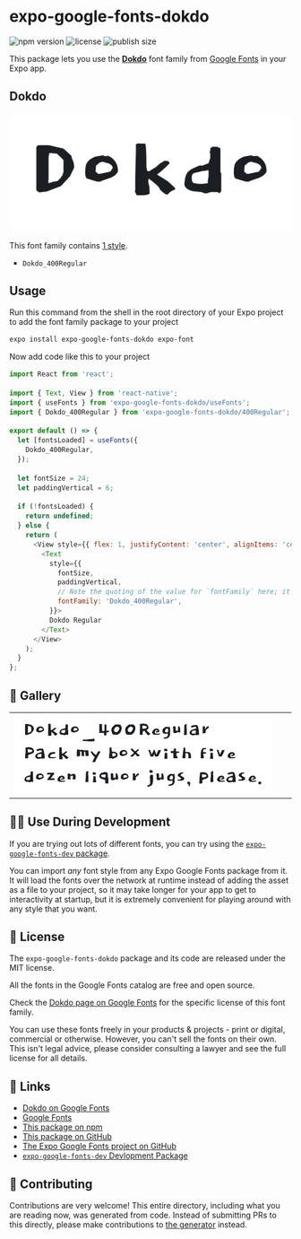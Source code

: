 # expo-google-fonts-dokdo

![npm version](https://flat.badgen.net/npm/v/expo-google-fonts-dokdo)
![license](https://flat.badgen.net/github/license/expo/google-fonts)
![publish size](https://flat.badgen.net/packagephobia/install/expo-google-fonts-dokdo)

This package lets you use the [**Dokdo**](https://fonts.google.com/specimen/Dokdo) font family from [Google Fonts](https://fonts.google.com/) in your Expo app.

## Dokdo

![Dokdo](./font-family.png)

This font family contains [1 style](#-gallery).

- `Dokdo_400Regular`

## Usage

Run this command from the shell in the root directory of your Expo project to add the font family package to your project
```sh
expo install expo-google-fonts-dokdo expo-font
```

Now add code like this to your project
```js
import React from 'react';

import { Text, View } from 'react-native';
import { useFonts } from 'expo-google-fonts-dokdo/useFonts';
import { Dokdo_400Regular } from 'expo-google-fonts-dokdo/400Regular';

export default () => {
  let [fontsLoaded] = useFonts({
    Dokdo_400Regular,
  });

  let fontSize = 24;
  let paddingVertical = 6;

  if (!fontsLoaded) {
    return undefined;
  } else {
    return (
      <View style={{ flex: 1, justifyContent: 'center', alignItems: 'center' }}>
        <Text
          style={{
            fontSize,
            paddingVertical,
            // Note the quoting of the value for `fontFamily` here; it expects a string!
            fontFamily: 'Dokdo_400Regular',
          }}>
          Dokdo Regular
        </Text>
      </View>
    );
  }
};

```

## 🔡 Gallery


||||
|-|-|-|
|![Dokdo_400Regular](.//400Regular/Dokdo_400Regular.ttf.png)||||


## 👩‍💻 Use During Development

If you are trying out lots of different fonts, you can try using the [`expo-google-fonts-dev` package](https://github.com/freeboub/google-fonts/tree/master/font-packages/dev#readme).

You can import *any* font style from any Expo Google Fonts package from it. It will load the fonts
over the network at runtime instead of adding the asset as a file to your project, so it may take longer
for your app to get to interactivity at startup, but it is extremely convenient
for playing around with any style that you want.

## 📖 License

The `expo-google-fonts-dokdo` package and its code are released under the MIT license.

All the fonts in the Google Fonts catalog are free and open source.

Check the [Dokdo page on Google Fonts](https://fonts.google.com/specimen/Dokdo) for the specific license of this font family.

You can use these fonts freely in your products & projects - print or digital, commercial or otherwise. However, you can't sell the fonts on their own. This isn't legal advice, please consider consulting a lawyer and see the full license for all details.

## 🔗 Links

- [Dokdo on Google Fonts](https://fonts.google.com/specimen/Dokdo)
- [Google Fonts](https://fonts.google.com/)
- [This package on npm](https://www.npmjs.com/package/expo-google-fonts-dokdo)
- [This package on GitHub](https://github.com/freeboub/google-fonts/tree/master/font-packages/dokdo)
- [The Expo Google Fonts project on GitHub](https://github.com/freeboub/google-fonts)
- [`expo-google-fonts-dev` Devlopment Package](https://github.com/freeboub/google-fonts/tree/master/font-packages/dev)

## 🤝 Contributing

Contributions are very welcome! This entire directory, including what you are reading now, was generated from code. Instead of submitting PRs to this directly, please make contributions to [the generator](https://github.com/freeboub/google-fonts/tree/master/packages/generator) instead.
